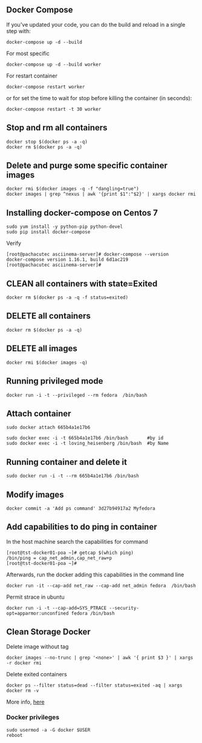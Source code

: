 ## Docker Compose

If you've updated your code, you can do the build and reload in a single step with:
	
	docker-compose up -d --build

For most specific 

	docker-compose up -d --build worker

For restart container

	docker-compose restart worker

or for set the time to wait for stop before killing the container (in seconds):

	docker-compose restart -t 30 worker


## Stop and rm all containers
```
docker stop $(docker ps -a -q)
docker rm $(docker ps -a -q)
```

## Delete and purge some specific container images   
```
docker rmi $(docker images -q -f "dangling=true")
docker images | grep ^nexus | awk '{print $1":"$2}' | xargs docker rmi
```

## Installing docker-compose on Centos 7

```
sudo yum install -y python-pip python-devel
sudo pip install docker-compose
```
Verify
```
[root@pachacutec asciinema-server]# docker-compose --version
docker-compose version 1.16.1, build 6d1ac219
[root@pachacutec asciinema-server]#
```
## CLEAN all containers with state=Exited
```
docker rm $(docker ps -a -q -f status=exited)
````

## DELETE all containers
```
docker rm $(docker ps -a -q)
```

## DELETE all images
```
docker rmi $(docker images -q)
```

## Running privileged mode

```
docker run -i -t --privileged --rm fedora  /bin/bash
```

## Attach container

```
sudo docker attach 665b4a1e17b6
```

```
sudo docker exec -i -t 665b4a1e17b6 /bin/bash       #by id
sudo docker exec -i -t loving_heisenberg /bin/bash  #by Name
```

## Running container and delete it

```
sudo docker run -i -t --rm 665b4a1e17b6 /bin/bash
```

## Modify images

```
docker commit -a 'Add ps command' 3d27b94917a2 Myfedora
```

## Add capabilities to do ping in container

In the host machine search the capabilities for command
```
[root@tst-docker01-poa ~]# getcap $(which ping)
/bin/ping = cap_net_admin,cap_net_raw+p
[root@tst-docker01-poa ~]#
```

Afterwards, run the docker adding this capabilities in the command line
```
docker run -it --cap-add net_raw --cap-add net_admin fedora  /bin/bash
```

Permit strace in ubuntu
```
docker run -i -t --cap-add=SYS_PTRACE --security-opt=apparmor:unconfined fedora /bin/bash 
```

## Clean Storage Docker

Delete image without tag
```
docker images --no-trunc | grep '<none>' | awk '{ print $3 }' | xargs -r docker rmi
```
Delete exited containers
```
docker ps --filter status=dead --filter status=exited -aq | xargs docker rm -v
```

More info, [here](https://lebkowski.name/docker-volumes/)


### Docker privileges 

```
sudo usermod -a -G docker $USER
reboot
```
